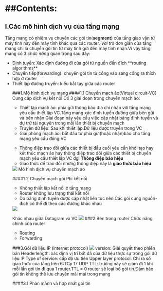 <a name="top"></a>
##Contents:
===
## I.Các mô hình dịch vụ của tầng mạng
<a name=""></a>

Tầng mạng có nhiệm vụ chuyển các gói tin(**segment**) của tầng giao vận từ máy tính này đến máy tính khác qua các router.
*Vai trò* đơn giản của tầng mạng chỉ là chuyển gói tin từ máy tính gửi đến máy tính nhận.Vì vậy tầng mạng có 3 *chức năng* quan trọng sau đây:
<ul>
<li>Định tuyến: Xác định đường đi của gói từ nguồn đến đích **routing algorithms**
</li>
<li>Chuyển tiếp(forwarding): chuyển gói tin từ  cổng vào sang cổng ra thích hợp ở router</li>
<li>Thiết lập đường truyền: kiểu bắt tay giữa các router</li>

###1.Mô hình dịch vụ mạng
####1.1 Chuyển mạch ảo(Virtual circuit-VC)
Cung cấp dịch vụ kết nối
Có 3 giai đoạn trong chuyển mạch ảo:
<ul>
<li>Thiết lập mạch ảo: phía gửi thông báo địa chỉ nhận  với tầng mạng yêu cầu thiết lập VC.Tầng mạng xác định tuyến đường giữa bên gửi và bên nhận
	Giai đoạn này yêu cầu việc cập nhật bảng định tuyến và dự trữ tài nguyên trong mỗi lần thiết bị chuyển mạch
</li>
<li>Truyền dữ liệu: Sau khi thiết lập.Dữ liệu được truyền trong VC</li>
<li>Giải phòng mạch ảo: bắt đầu từ phía gửi(hoặc nhận)báo cho tầng mạng yêu cầu đóng VC</li>
</ul>

- Thông điệp trao đổi giữa các thiết bị đầu cuối yêu cần khởi tạo hay kết thúc  mạch ảo hay thông điệp trao đổi giữa các thiết bị chuyển mạch yêu cầu thiết lập  VC đgl **Thông điệp báo hiệu**
- Giao thức để trao đổi những thông điệp này là **giao thức báo hiệu**
<img src="http://i.imgur.com/pYee7Jv.png">
Mô hình dịch vụ chuyển mạch ảo

####1.2 Chuyển mạch gói
Phi kết nối

<ul>
<li> Không thiết lập kết nối ở tầng mạng</li>
<li>Router không lưu trạng thái kết nối</li>
<li>Do bảng định tuyến được cập nhật liên tục nên Các gói cung nguồn-đích có thể đi theo các đường khác nhau</li>
</ul>
<img src="http://i.imgur.com/srYUlDc.png">

Khác nhau giữa Datagram và VC
<img src="http://i.imgur.com/nBS1190.png">
###2.Bên trong router
Chức năng chính của router
<ul>
<li>Routing</li>
<li>Forwarding</li>
</ul>

###3.Gói dữ liệu IP (internet protocol)
<img src="http://i.imgur.com/cSmFEE4.png">
version: Giải quyết theo phiên bản
Headerlength: xác định vị trí bắt đầ của dữ liệu thực sự trong gói dữ liệu IP
Type of service: cấp độ ưu tiên
Upper layer protocol: Chỉ ra số giao thức của tầng trên 6:TCp 17 UDP
TTL: trường này sẽ giảm đi 1 khi mỗi lần gói tin đi qua 1 router.TTL = 0 router sẽ loại bỏ gói tin.Đảm bảo gói tin không thể lưu chuyển mãi mai trong mạng

####3.1 Phân mảnh và hợp nhất gói tin 

